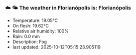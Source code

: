 ### ☁️ 🌤️  The weather in Florianópolis is: Florianópolis

- Temperature: 19.05°C
- On flesh: 19.62°C
- Relative air humidity: 100%
- Rain: 0.0 mm
- Description: Fog
- last updated: 2025-10-12T05:15:23.905119
